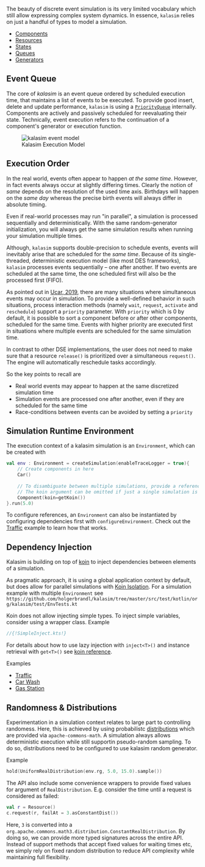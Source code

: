 The beauty of discrete event simulation is its very limited vocabulary which still allow expressing complex system dynamics. In essence, `kalasim` relies on just a handful of types to model a simulation.

* [Components](component.md)
* [Resources](resource.md)
* [States](state.md)
* [Queues](component.md#queue)
* [Generators](component.md#component-generator)


## Event Queue

The core of *kalasim* is an event queue ordered by scheduled execution time, that maintains a list of events to be executed. To provide good insert, delete and update performance, `kalasim` is using a [`PriorityQueue`](https://docs.oracle.com/javase/7/docs/api/java/util/PriorityQueue.html) internally. Components are actively and passively scheduled for reevaluating their state. Technically, event execution refers to the continuation of a component's generator or execution function.

<!--NOTE simmer is also using time and pririty in its queue -->

<!--TODO simmer Ucar2019,p8 is mentioneing unscheduling as important use-case. Do we need/support that?-->


<!--https://stackoverflow.com/questions/19331362/using-an-image-caption-in-markdown-jekyll-->
<figure>
  <img src="../basics_images/event_loop.png"  alt="kalasim event model"/>
  <figcaption>Kalasim Execution Model</figcaption>
</figure>


## Execution Order

In the real world, events often appear to happen *at the same time*. However, in fact events always occur at slightly differing times. Clearly the notion of *same* depends on the resolution of the used time axis. Birthdays will happen on the *same day* whereas the precise birth events will always differ in absolute timing.

Even if real-world processes may run "in parallel", a simulation is processed sequentially and deterministically. With the same random-generator initialization,  you will always get the same simulation results when running your simulation multiple times.

Although, `kalasim` supports double-precision to schedule events, events will inevitably arise that are scheduled for the *same time*. Because of its  single-threaded, deterministic execution model (like most DES frameworks),  `kalasim`  processes events sequentially – one after another. If two events are scheduled at the same time, the one scheduled first will also be the processed first (FIFO).

As pointed out in [Ucar, 2019](https://www.jstatsoft.org/article/view/v090i02), there are many situations where simultaneous events may occur in simulation. To provide a well-defined behavior in such situations, process interaction methods (namely  `wait`, `request`,  `activate` and `reschedule`) support a `priority`  parameter. With `priority` which is 0 by default, it is possible to sort a component before or after other components, scheduled for the same time. Events with higher priority are executed first in situations where multiple events are scheduled for the same simulation time.

<!--The `urgent` parameters only applies to components scheduled with the same time and same `priority`. TBD do we need it?-->

In contrast to other DSE implementations, the user does not need to make sure that a resource `release()` is prioritized over a simultaneous `request()`. The engine will automatically reschedule tasks accordingly.
<!-- Also see Ucar2019,p9 (table 1)-->

<!--The priority can be accessed with the new Component.scheduled_priority() method.-->

So the key points to recall are

* Real world events may appear to happen at the same discretized simulation time
* Simulation events are processed one after another, even if they are scheduled for the same time
* Race-conditions between events can be avoided by setting a `priority`


## Simulation Runtime Environment

The execution context of a kalasim simulation is an `Environment`, which can be created with

```kotlin
val env : Environment = createSimulation(enableTraceLogger = true){
    // Create components in here 
    Car()
    
    // To disambiguate between multiple simulations, provide a reference to the koin context
    // The koin argument can be omitted if just a single simulation is being used
    Component(koin=getKoin())
}.run(5.0)
```

To configure references, an `Environment` can also be instantiated by configuring dependencies first with `configureEnvironment`. Check out the [Traffic](examples/traffic.md) example to learn how that works.


## Dependency Injection

Kalasim is building on top of [koin](https://insert-koin.io/) to inject dependencies between elements of a simulation.

As pragmatic approach, it is using a global application context by default, but does allow for parallel simulations with [Koin Isolation](https://medium.com/koin-developers/ready-for-koin-2-0-2722ab59cac3). For a simulation example with multiple `Environment` see `https://github.com/holgerbrandl/kalasim/tree/master/src/test/kotlin/org/kalasim/test/EnvTests.kt`


Koin does not allow injecting simple types. To inject simple variables, consider using a wrapper class. Example

```kotlin
//{!SimpleInject.kts!}
```

For details about how to use lazy injection with `inject<T>()` and instance retrieval with `get<T>()` see [koin reference](https://doc.insert-koin.io/#/koin-core/injection-parameters).

Examples

* [Traffic](examples/traffic.md)
* [Car Wash](examples/car_wash.md)
* [Gas Station](examples/gas_station.md)

## Randomness & Distributions

Experimentation in a simulation context relates to large part to controlling randomess. Here, this is achieved by using probabilistc
[distributions](https://commons.apache.org/proper/commons-math/userguide/distribution.html) which are provided via `apache-commons-math`. A simulation always allows deterministic execution while still supportin pseudo-random sampling. To do so, distributions need to be configured to use kalasim random generator.

Example
```kotlin
hold(UniformRealDistribution(env.rg, 5.0, 15.0).sample())
```

The API also include some convenience wrappers to provide fixed values for argument of `RealDistribution`. E.g. consider the  time until a request is considered as failed:

```kotlin
val r = Resource()
c.request(r, failAt = 3.asConstantDist())
```

Here, `3` is converted into a `org.apache.commons.math3.distribution.ConstantRealDistribution`. By doing so, we can provide more typed signatures across the entire API. Instead of support methods that accept fixed values for waiting times etc, we simply rely on fixed random distribution to reduce API complexity while maintaining full flexibility.
